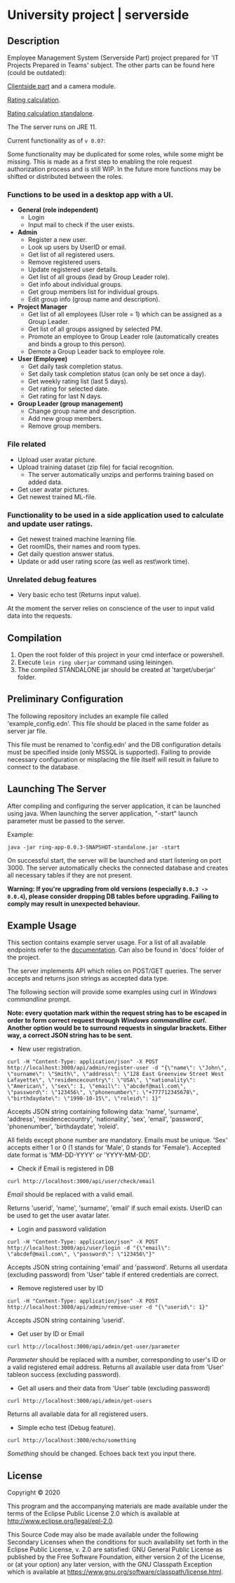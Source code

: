 # University project | serverside

## Description

Employee Management System (Serverside Part) project prepared for 'IT Projects Prepared in Teams' subject.
The other parts can be found here (could be outdated):

[Clientside part](https://github.com/kalimbet/EA) and a camera module.

[Rating calculation](https://github.com/XOFFF/Develop-a-rating-calculation-algorithm/tree/master).

[Rating calculation standalone](https://github.com/XOFFF/Presentation-version-of-Rating-calculation-algorythm).

The The server runs on JRE 11.

Current functionality as of `v 0.07`:

Some functionality may be duplicated for some roles, while some might be missing. This is made as a first step to enabling the role request authorization process and is still WIP.
In the future more functions may be shifted or distributed between the roles.

### Functions to be used in a desktop app with a UI.

- **General (role independent)**
	- Login
	- Input mail to check if the user exists.
- **Admin**
	- Register a new user.
	- Look up users by UserID or email.
	- Get list of all registered users.
	- Remove registered users.
	- Update registered user details.
	- Get list of all groups (lead by Group Leader role).
	- Get info about individual groups.
	- Get group members list for individual groups.
	- Edit group info (group name and description).
- **Project Manager**
	- Get list of all employees (User role = 1) which can be assigned as a Group Leader.
	- Get list of all groups assigned by selected PM.
	- Promote an employee to Group Leader role (automatically creates and binds a group to this person).
	- Demote a Group Leader back to employee role.
- **User (Employee)**
	- Get daily task completion status.
	- Set daily task completion status (can only be set once a day).
	- Get weekly rating list (last 5 days).
	- Get rating for selected date.
	- Get rating for last N days.
- **Group Leader (group management)**
	- Change group name and description.
	- Add new group members.
	- Remove group members.

### File related

- Upload user avatar picture.
- Upload training dataset (zip file) for facial recognition.
	- The server automatically unzips and performs training based on added data.
- Get user avatar pictures.
- Get newest trained ML-file.

### Functionality to be used in a side application used to calculate and update user ratings.

- Get newest trained machine learning file.
- Get roomIDs, their names and room types.
- Get daily question answer status.
- Update or add user rating score (as well as rest\work time).

### Unrelated debug features

- Very basic echo test (Returns input value).

At the moment the server relies on conscience of the user to input valid data into the requests.

## Compilation

1. Open the root folder of this project in your cmd interface or powershell.
2. Execute `lein ring uberjar` command using leiningen.
3. The compiled STANDALONE jar should be created at 'target/uberjar' folder.

## Preliminary Configuration


The following repository includes an example file called 'example_config.edn'. This file should be placed in the same folder as server jar file.

This file must be renamed to 'config.edn' and the DB configuration details must be specified inside (only MSSQL is supported). Failing to provide necessary configuration or misplacing the file itself will result in failure to connect to the database.

## Launching The Server


After compiling and configuring the server application, it can be launched using java. When launching the server application, "-start" launch parameter must be passed to the server.

Example:

```console
java -jar ring-app-0.0.3-SNAPSHOT-standalone.jar -start
```

On successful start, the server will be launched and start listening on port 3000. The server automatically checks the connected database and creates all necessary tables if they are not present.

**Warning: If you're upgrading from old versions (especially `0.0.3 -> 0.0.4`), please consider dropping DB tables before upgrading. Failing to comply may result in unexpected behaviour.**

## Example Usage


This section contains example server usage. For a list of all available endpoints refer to the [documentation](https://github.com/Nuqler/project-server-clojure/blob/master/docs/doc.md). Can also be found in 'docs' folder of the project.

The server implements API which relies on POST/GET queries. The server accepts and returns json strings as accepted data type.

The following section will provide some examples using curl in *Windows commandline* prompt.

**Note: every quotation mark within the request string has to be escaped in order to form correct request through *Windows commandline curl*. Another option would be to surround requests in singular brackets. Either way, a correct JSON string has to be sent.**

* New user registration.

```console
curl -H "Content-Type: application/json" -X POST http://localhost:3000/api/admin/register-user -d "{\"name\": \"John\", \"surname\": \"Smith\", \"address\": \"128 East Greenview Street West Lafayette\", \"residencecountry\": \"USA\", \"nationality\": \"American\", \"sex\": 1, \"email\": \"abcdef@mail.com\", \"password\": \"123456\", \"phonenumber\": \"+777712345678\", \"birthdaydate\": \"1990-10-15\", \"roleid\": 1}"
```

Accepts JSON string containing following data:  'name', 'surname', 'address', 'residencecountry', 'nationality', 'sex', 'email', 'password', 'phonenumber', 'birthdaydate', 'roleid'.

All fields except phone number are mandatory. Emails must be unique. 'Sex' accepts either 1 or 0 (1 stands for 'Male', 0 stands for 'Female'). Accepted date format is 'MM-DD-YYYY' or 'YYYY-MM-DD'.

* Check if Email is registered in DB

```console
curl http://localhost:3000/api/user/check/email
```

*Email* should be replaced with a valid email.

Returns 'userid', 'name', 'surname', 'email' if such email exists. UserID can be used to get the user avatar later.

* Login and password validation

```console
curl -H "Content-Type: application/json" -X POST http://localhost:3000/api/user/login -d "{\"email\": \"abcdef@mail.com\", \"password\": \"123456\"}"
```

Accepts JSON string containing 'email' and 'password'. Returns all userdata (excluding password) from 'User' table if entered credentials are correct.

* Remove registered user by ID

```console
curl -H "Content-Type: application/json" -X POST http://localhost:3000/api/admin/remove-user -d "{\"userid\": 1}"
```

Accepts JSON string containing 'userid'.

* Get user by ID or Email

```console
curl http://localhost:3000/api/admin/get-user/parameter
```

*Parameter* should be replaced with a number, corresponding to user's ID or a valid registered email address. Returns all available user data from 'User' tableon success (excluding password).

* Get all users and their data from 'User' table (excluding password)

```console
curl http://localhost:3000/api/admin/get-users
```

Returns all available data for all registered users.

* Simple echo test (Debug feature).

```console
curl http://localhost:3000/echo/something
```

*Something* should be changed. Echoes back text you input there.

## License

Copyright © 2020

This program and the accompanying materials are made available under the
terms of the Eclipse Public License 2.0 which is available at
http://www.eclipse.org/legal/epl-2.0.

This Source Code may also be made available under the following Secondary
Licenses when the conditions for such availability set forth in the Eclipse
Public License, v. 2.0 are satisfied: GNU General Public License as published by
the Free Software Foundation, either version 2 of the License, or (at your
option) any later version, with the GNU Classpath Exception which is available
at https://www.gnu.org/software/classpath/license.html.
